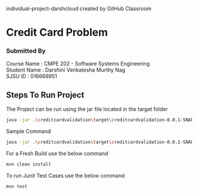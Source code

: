 individual-project-darshcloud created by GitHub Classroom

# Credit Card Problem

### Submitted By
Course Name : CMPE 202 - Software Systems Engineering<br/>
Student Name : Darshini Venkatesha Murthy Nag <br/>
SJSU ID : 016668951 <br/>

## Steps To Run Project
The Project can be run using the jar file located in the target folder

```bash
java -jar .\creditcardvalidation\target\creditcardvalidation-0.0.1-SNAPSHOT-jar-with-dependencies.jar inputFileName outputFileName
```
Sample Command

```bash
java -jar .\creditcardvalidation\target\creditcardvalidation-0.0.1-SNAPSHOT-jar-with-dependencies.jar input_file-1.json output_file-1.json
```
For a Fresh Build use the below command

```bash
mvn clean install
```

To run Junit Test Cases use the below command

```bash
mvn test
```


